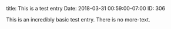 title: This is a test entry
Date: 2018-03-31 00:59:00-07:00
ID: 306

This is an incredibly basic test entry. There is no more-text.
